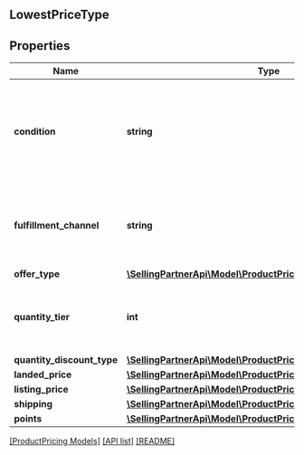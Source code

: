 ## LowestPriceType

## Properties

Name | Type | Description | Notes
------------ | ------------- | ------------- | -------------
**condition** | **string** | Indicates the condition of the item. For example: New, Used, Collectible, Refurbished, or Club. |
**fulfillment_channel** | **string** | Indicates whether the item is fulfilled by Amazon or by the seller. |
**offer_type** | [**\SellingPartnerApi\Model\ProductPricing\OfferCustomerType**](OfferCustomerType.md) |  | [optional]
**quantity_tier** | **int** | Indicates at what quantity this price becomes active. | [optional]
**quantity_discount_type** | [**\SellingPartnerApi\Model\ProductPricing\QuantityDiscountType**](QuantityDiscountType.md) |  | [optional]
**landed_price** | [**\SellingPartnerApi\Model\ProductPricing\MoneyType**](MoneyType.md) |  |
**listing_price** | [**\SellingPartnerApi\Model\ProductPricing\MoneyType**](MoneyType.md) |  |
**shipping** | [**\SellingPartnerApi\Model\ProductPricing\MoneyType**](MoneyType.md) |  |
**points** | [**\SellingPartnerApi\Model\ProductPricing\Points**](Points.md) |  | [optional]

[[ProductPricing Models]](../) [[API list]](../../Api) [[README]](../../../README.md)
